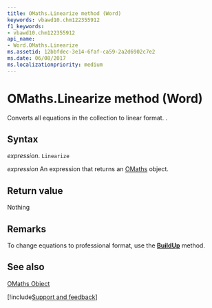 ```yaml
---
title: OMaths.Linearize method (Word)
keywords: vbawd10.chm122355912
f1_keywords:
- vbawd10.chm122355912
api_name:
- Word.OMaths.Linearize
ms.assetid: 12bbfdec-3e14-6faf-ca59-2a2d6902c7e2
ms.date: 06/08/2017
ms.localizationpriority: medium
---
```



# OMaths.Linearize method (Word)

Converts all equations in the collection to linear format. .


## Syntax

_expression_. `Linearize`

 _expression_ An expression that returns an [OMaths](./Word.OMaths.md) object.


## Return value

Nothing


## Remarks

To change equations to professional format, use the **[BuildUp](Word.OMaths.BuildUp.md)** method.


## See also


[OMaths Object](Word.OMaths.md)

[!include[Support and feedback](~/includes/feedback-boilerplate.md)]